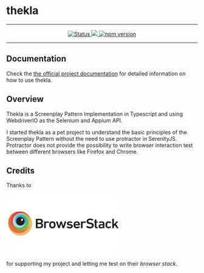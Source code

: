 # thekla

***

<p align="center">
    <a href="https://circleci.com/gh/andy-schulz/thekla/tree/master">
        <img alt="Status" src="https://circleci.com/gh/andy-schulz/thekla/tree/master.svg?style=shield">
    </a>
    <a href="https://codecov.io/gh/andy-schulz/thekla">
      <img src="https://codecov.io/gh/andy-schulz/thekla/branch/master/graph/badge.svg" />
    </a>
    <a href="https://badge.fury.io/js/thekla">
        <img src="https://badge.fury.io/js/thekla.svg" alt="npm version" height="18">
    </a>
</p>

***

## Documentation

Check the
[the official project documentation](https://andy-schulz.github.io/thekla/)
for detailed information on how to use thekla.

## Overview

Thekla is a Screenplay Pattern Implementation in Typescript and using WebdriverIO as the Selenium and Appium API.

I started thekla as a pet project to understand the basic principles of the Screenplay Pattern without the need to use
protractor in SerenityJS. Protractor does not provide the possibility to write browser interaction test 
between different browsers like Firefox and Chrome.

## Credits

Thanks to 

<img src="docs/res/images/browserstack.png" alt="browserstack" width="300"/>

for supporting my project and letting me test on their *browser stack*.
